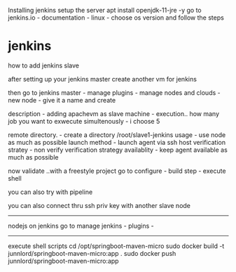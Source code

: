 Installing jenkins
setup the server
apt install openjdk-11-jre -y
go to jenkins.io - documentation - linux - choose os version and follow the steps





# jenkins


how to add jenkins slave

after setting up your jenkins master 
create another vm for jenkins

then go to jenkins master - manage plugins - manage nodes and clouds - new node - give it a name and create

description - adding apachevm as slave machine - execution.. how many job you want to exwecute simultenously - i choose 5

remote directory. - create a directory /root/slave1-jenkins
usage - use node as much as possible
launch method - launch agent via ssh
host verification stratey - non verify verification strategy
availablity - keep agent available as much as possible


now validate ..with a freestyle project
go to configure - build step - execute shell

you can also try with pipeline

you can also connect thru ssh priv key with another slave node



**************
nodejs on jenkins
go to manage jenkins - plugins - 


*******
execute shell scripts
cd /opt/springboot-maven-micro
sudo docker build -t junnlord/springboot-maven-micro:app .
sudo docker push junnlord/springboot-maven-micro:app
